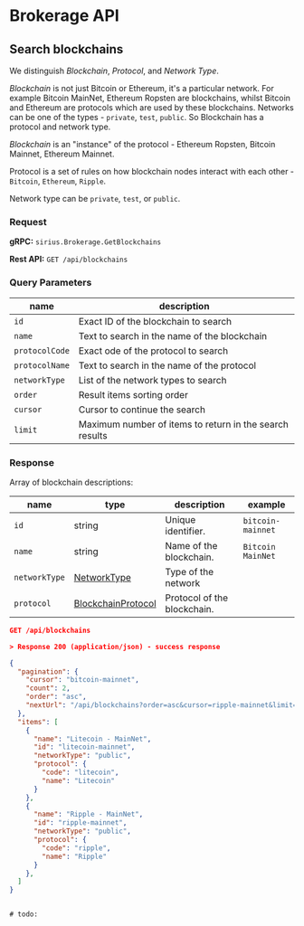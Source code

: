 # Brokerage API

## Search blockchains

We distinguish *Blockchain*, *Protocol*, and *Network Type*.

*Blockchain* is not just Bitcoin or Ethereum, it's a particular network. For example Bitcoin MainNet, Ethereum Ropsten are blockchains, whilst Bitcoin and Ethereum are protocols which are used by these blockchains. Networks can be one of the types - `private`, `test`, `public`. So Blockchain has a protocol and network type.

*Blockchain* is an "instance" of the protocol - Ethereum Ropsten, Bitcoin Mainnet, Ethereum Mainnet.

Protocol is a set of rules on how blockchain nodes interact with each other - `Bitcoin`, `Ethereum`, `Ripple`.

Network type can be `private`, `test`, or `public`.

### Request

**gRPC:** `sirius.Brokerage.GetBlockchains`

**Rest API:** `GET /api/blockchains`

### Query Parameters

name | description
---- | -----------
`id` | Exact ID of the blockchain to search
`name` | Text to search in the name of the blockchain
`protocolCode` | Exact ode of the protocol to search
`protocolName` | Text to search in the name of the protocol
`networkType` | List of the network types to search
`order` | Result items sorting order
`cursor` | Cursor to continue the search
`limit` | Maximum number of items to return in the search results

### Response

Array of blockchain descriptions:

name | type | description | example
---- | ---- | ----------- | -------
`id` | string | Unique identifier. | `bitcoin-mainnet`
`name` | string |Name of the blockchain. | `Bitcoin MainNet`
`networkType` | [NetworkType](#network-type) | Type of the network
`protocol` | [BlockchainProtocol]() | Protocol of the blockchain.


```json
GET /api/blockchains

> Response 200 (application/json) - success response

{
  "pagination": {
    "cursor": "bitcoin-mainnet",
    "count": 2,
    "order": "asc",
    "nextUrl": "/api/blockchains?order=asc&cursor=ripple-mainnet&limit=2"
  },
  "items": [
    {
      "name": "Litecoin - MainNet",
      "id": "litecoin-mainnet",
      "networkType": "public",
      "protocol": {
        "code": "litecoin",
        "name": "Litecoin"
      }
    },
    {
      "name": "Ripple - MainNet",
      "id": "ripple-mainnet",
      "networkType": "public",
      "protocol": {
        "code": "ripple",
        "name": "Ripple"
      }
    },
  ]
}
```

```protobuf

# todo:

```


